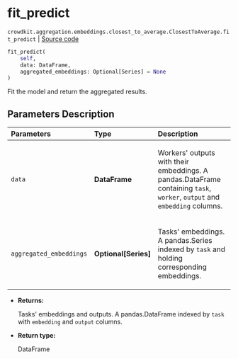 # fit_predict
`crowdkit.aggregation.embeddings.closest_to_average.ClosestToAverage.fit_predict` | [Source code](https://github.com/Toloka/crowd-kit/blob/v1.1.0.rc4/crowdkit/aggregation/embeddings/closest_to_average.py#L104)

```python
fit_predict(
    self,
    data: DataFrame,
    aggregated_embeddings: Optional[Series] = None
)
```

Fit the model and return the aggregated results.

## Parameters Description

| Parameters | Type | Description |
| :----------| :----| :-----------|
`data`|**DataFrame**|<p>Workers&#x27; outputs with their embeddings. A pandas.DataFrame containing `task`, `worker`, `output` and `embedding` columns.</p>
`aggregated_embeddings`|**Optional\[Series\]**|<p>Tasks&#x27; embeddings. A pandas.Series indexed by `task` and holding corresponding embeddings.</p>

* **Returns:**

  Tasks' embeddings and outputs.
A pandas.DataFrame indexed by `task` with `embedding` and `output` columns.

* **Return type:**

  DataFrame
